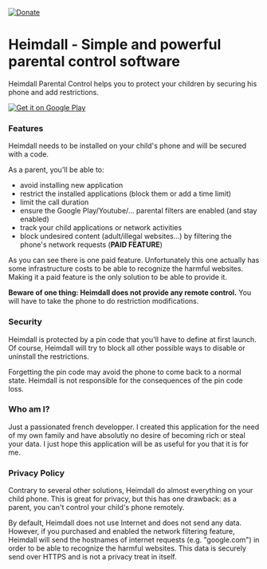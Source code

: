 [![Donate](https://img.shields.io/badge/Donate-PayPal-green.svg)](https://www.paypal.me/fredericjulian)

# Heimdall - Simple and powerful parental control software

Heimdall Parental Control helps you to protect your children by securing his phone and add restrictions.

<a href='https://play.google.com/store/apps/details?id=net.frju.heimdall'><img alt='Get it on Google Play' src='https://play.google.com/intl/en_us/badges/images/generic/en_badge_web_generic.png'/></a>

### Features

Heimdall needs to be installed on your child's phone and will be secured with a code.

As a parent, you'll be able to:
- avoid installing new application
- restrict the installed applications (block them or add a time limit)
- limit the call duration
- ensure the Google Play/Youtube/... parental filters are enabled (and stay enabled)
- track your child applications or network activities
- block undesired content (adult/illegal websites...) by filtering the phone's network requests (**PAID FEATURE**)

As you can see there is one paid feature. Unfortunately this one actually has some infrastructure costs to be able to recognize the harmful websites. Making it a paid feature is the only solution to be able to provide it.

**Beware of one thing: Heimdall does not provide any remote control.** You will have to take the phone to do restriction modifications.

### Security

Heimdall is protected by a pin code that you'll have to define at first launch. Of course, Heimdall will try to block all other possible ways to disable or uninstall the restrictions.

Forgetting the pin code may avoid the phone to come back to a normal state. Heimdall is not responsible for the consequences of the pin code loss.

### Who am I?

Just a passionated french developper. I created this application for the need of my own family and have absolutly no desire of becoming rich or steal your data. I just hope this application will be as useful for you that it is for me.

### Privacy Policy

Contrary to several other solutions, Heimdall do almost everything on your child phone. This is great for privacy, but this has one drawback: as a parent, you can't control your child's phone remotely.

By default, Heimdall does not use Internet and does not send any data. However, if you purchased and enabled the network filtering feature, Heimdall will send the hostnames of internet requests (e.g. "google.com") in order to be able to recognize the harmful websites. This data is securely send over HTTPS and is not a privacy treat in itself.
